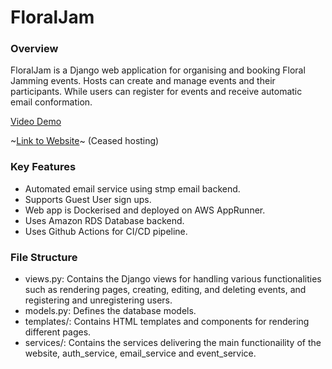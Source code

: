 # FloralJam

### Overview
FloralJam is a Django web application for organising and booking Floral Jamming events. 
Hosts can create and manage events and their participants. 
While users can register for events and receive automatic email conformation.

[Video Demo](https://youtu.be/Uqz5l15oKR4)

~[Link to Website](https://jfpzcpymy7.ap-southeast-1.awsapprunner.com/)~ (Ceased hosting)

### Key Features
- Automated email service using stmp email backend.
- Supports Guest User sign ups.
- Web app is Dockerised and deployed on AWS AppRunner.
- Uses Amazon RDS Database backend.
- Uses Github Actions for CI/CD pipeline.

### File Structure
- views.py: Contains the Django views for handling various functionalities such as rendering pages, creating, editing, and deleting events, and registering and unregistering users.
- models.py: Defines the database models.
- templates/: Contains HTML templates and components for rendering different pages.
- services/: Contains the services delivering the main functionaility of the website, auth_service, email_service and event_service.

